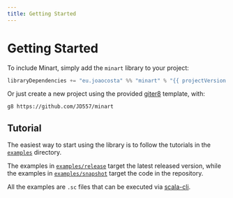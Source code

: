 ```yaml
---
title: Getting Started
---
```


# Getting Started

To include Minart, simply add the `minart` library to your project:

```scala
libraryDependencies += "eu.joaocosta" %% "minart" % "{{ projectVersion }}"
```

Or just create a new project using the provided [giter8](http://www.foundweekends.org/giter8/) template, with:

```
g8 https://github.com/JD557/minart
```

## Tutorial

The easiest way to start using the library is to follow the tutorials in the [`examples`](https://github.com/JD557/minart/tree/master/examples) directory.

The examples in [`examples/release`](https://github.com/JD557/minart/tree/master/examples/release) target the latest released version,
while the examples in [`examples/snapshot`](https://github.com/JD557/minart/tree/master/examples/snapshot) target the code in the repository.

All the examples are `.sc` files that can be executed via [scala-cli](https://scala-cli.virtuslab.org/).
